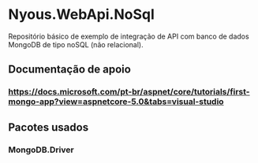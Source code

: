 # Nyous.WebApi.NoSql
Repositório básico de exemplo de integração de API com banco de dados MongoDB de tipo noSQL (não relacional).

## Documentação de apoio
### https://docs.microsoft.com/pt-br/aspnet/core/tutorials/first-mongo-app?view=aspnetcore-5.0&tabs=visual-studio

## Pacotes usados

### MongoDB.Driver
